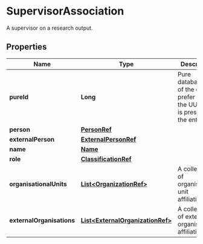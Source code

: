 

# SupervisorAssociation

A supervisor on a research output.
## Properties

Name | Type | Description | Notes
------------ | ------------- | ------------- | -------------
**pureId** | **Long** | Pure database ID of the object, prefer using the UUID if it is present on the entity |  [optional] [readonly]
**person** | [**PersonRef**](PersonRef.md) |  |  [optional]
**externalPerson** | [**ExternalPersonRef**](ExternalPersonRef.md) |  |  [optional]
**name** | [**Name**](Name.md) |  |  [optional]
**role** | [**ClassificationRef**](ClassificationRef.md) |  |  [optional]
**organisationalUnits** | [**List&lt;OrganizationRef&gt;**](OrganizationRef.md) | A collection of organisational unit affiliations. |  [optional]
**externalOrganisations** | [**List&lt;ExternalOrganizationRef&gt;**](ExternalOrganizationRef.md) | A collection of external organisation affiliations. |  [optional]



